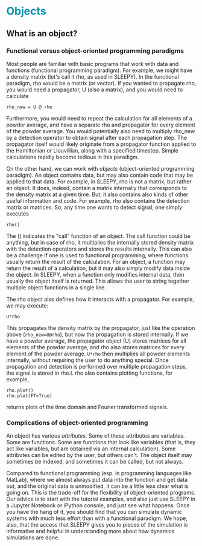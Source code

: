 # <font color="#0093AF">Objects</font>

## What is an object?
### Functional versus object-oriented programming paradigms
Most people are familiar with basic programs that work with data and functions (functional programming paradigm). For example, we might have a density matrix (let's call it rho, as used in SLEEPY). In the functional paradigm, rho would be a matrix (or vector). If you wanted to propagate rho, you would need a propagator, U (also a matrix), and you would need to calculate
```
rho_new = U @ rho
```
Furthermore, you would need to repeat the calculation for all elements of a powder average, and have a separate rho and propagator for every element of the powder average. You would potentially also need to multiply rho_new by a detection operator to obtain signal after each propagation step. The propagator itself would likely originate from a propagator function applied to the Hamiltonian or Liouvillian, along with a specified timestep. Simple calculations rapidly become tedious in this paradigm. 

On the other hand, we can work with *objects* (object-oriented programming paradigm). An object contains data, but may also contain code that may be applied to that data. For example, in SLEEPY, rho is not a matrix, but rather an object. It does, indeed, contain a matrix internally that corresponds to the density matrix at a given time. But, it also contains also kinds of other useful information and code. For example, rho also contains the detection matrix or matrices. So, any time one wants to detect signal, one simply executes
```
rho()
```
The () indicates the "call" function of an object. The call function could be anything, but in case of rho, it multiplies the internally stored density matrix with the detection operators and stores the results internally. This can also be a challenge if one is used to functional programming, where functions usually return the result of the calculation. For an object, a function may return the result of a calculation, but it may also simply modify data inside the object. In SLEEPY, when a function only modifies internal data, then usually the object itself is returned. This allows the user to string together multiple object functions in a single line.

The rho object also defines how it interacts with a propagator. For example, we may execute:
```
U*rho
```
This propagates the density matrix by the propagator, just like the operation above (`rho_new=U@rho`), but now the propagation is stored internally. If we have a powder average, the propagator object (U) stores matrices for all elements of the powder average, and rho also stores matrices for every element of the powder average. `U*rho` then multiplies all powder elements internally, without requiring the user to do anything special. Once propagation and detection is performed over multiple propagation steps, the signal is stored in rho.I. rho also contains plotting functions, for example,
```
rho.plot()
rho.plot(FT=True)
```
returns plots of the time domain and Fourier transformed signals.

### Complications of object-oriented programming
An object has various *attributes*. Some of these attributes are variables. Some are functions. Some are functions that look like variables (that is, they act like variables, but are obtained via an internal calculation). Some attributes can be edited by the user, but others can't. The object itself may sometimes be indexed, and sometimes it can be called, but not always. 

Compared to functional programming (esp. in programming languages like MatLab), where we almost always put data into the function and get data out, and the original data is unmodified, it can be a little less clear what is going on. This is the trade-off for the flexibility of object-oriented programs. Our advice is to start with the tutorial examples, and also just use SLEEPY in a Jupyter Notebook or iPython console, and just see what happens. Once you have the hang of it, you should find that you can simulate dynamic systems with much less effort than with a functional paradigm. We hope, also, that the access that SLEEPY gives you to pieces of the simulation is informative and helpful in understanding more about how dynamics simulations are done.
